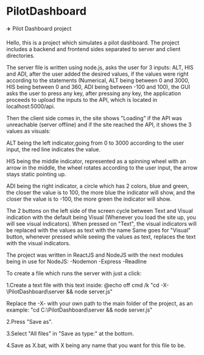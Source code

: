 # PilotDashboard
✈️ Pilot Dashboard project

Hello, this is a project which simulates a pilot dashboard. The project includes a backend and frontend sides separated to server and client directories.

The server file is written using node.js, asks the user for 3 inputs: ALT, HIS and ADI, after the user added the desired values, if the values were right according to the statements (Numerical, ALT being between 0 and 3000, HIS being between 0 and 360, ADI being between -100 and 100), the GUI asks the user to press any key, after pressing any key, the application proceeds to upload the inputs to the API, which is located in localhost:5000/api.

Then the client side comes in, the site shows "Loading" if the API was unreachable (server offline) and if the site reached the API, it shows the 3 values as visuals:

ALT being the left indicator,going from 0 to 3000 according to the user input, the red line indicates the value.

HIS being the middle indicator, represented as a spinning wheel with an arrow in the middle, the wheel rotates according to the user input, the arrow stays static pointing up.

ADI being the right indicator, a circle which has 2 colors, blue and green, the closer the value is to 100, the more blue the indicator will show, and the closer the value is to -100, the more green the indicator will show.

The 2 buttons on the left side of the screen cycle between Text and Visual indication with the default being Visual (Whenever you load the site up, you will see visual indicators). When pressed on "Text", the visual indicators will be replaced with the values as text with the name Same goes for "Visual" button, whenever pressed while seeing the values as text, replaces the text with the visual indicators.

The project was written in ReactJS and NodeJS with the next modules being in use for NodeJS: -Nodemon -Express -Readline

To create a file which runs the server with just a click:

1.Create a text file with this text inside: @echo off cmd /k "cd -X-\PilotDashboard\server && node server.js"

Replace the -X- with your own path to the main folder of the project, as an example: "cd C:\PilotDashboard\server && node server.js"

2.Press "Save as".

3.Select "All files" in "Save as type:" at the bottom.

4.Save as X.bat, with X being any name that you want for this file to be.
